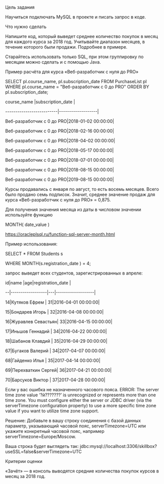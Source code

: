 Цель задания

Научиться подключать MySQL в проекте и писать запрос в коде.

Что нужно сделать

Напишите код, который выведет среднее количество покупок в месяц для каждого курса за 2018 год. Учитывайте диапазон месяцев, в течение которого были продажи. Подробнее в примере.

Старайтесь использовать только SQL, при этом  группировку по месяцам можно сделать и с помощью Java.

Пример расчёта для курса «Веб-разработчик c нуля до PRO»

SELECT pl.course_name, pl.subscription_date FROM PurchaseList pl WHERE pl.course_name = "Веб-разработчик c 0 до PRO" ORDER BY pl.subscription_date;

course_name               |subscription_date  |

--------------------------|-------------------|

Веб-разработчик c 0 до PRO|2018-01-02 00:00:00|

Веб-разработчик c 0 до PRO|2018-02-16 00:00:00|

Веб-разработчик c 0 до PRO|2018-04-02 00:00:00|

Веб-разработчик c 0 до PRO|2018-05-17 00:00:00|

Веб-разработчик c 0 до PRO|2018-07-01 00:00:00|

Веб-разработчик c 0 до PRO|2018-08-15 00:00:00|

Веб-разработчик c 0 до PRO|2019-08-15 00:00:00|



Курсы продавались с января по август, то есть восемь месяцев. Всего было продано семь подписок. Значит, среднее значение продаж для курса «Веб-разработчик c нуля до PRO» = 0,875.

Для получения значения месяца из даты в числовом значении используйте функцию 

MONTH( date_value )

https://oracleplsql.ru/function-sql-server-month.html



Пример использования:



SELECT * FROM Students s 

WHERE MONTH(s.registration_date ) = 4;



запрос выведет всех студентов, зарегистрированных в апреле:



id|name              |age|registration_date  |

--|------------------|---|-------------------|

14|Кутяков Ефрем     | 31|2016-04-01 00:00:00|

15|Бондарев Игорь    | 32|2016-04-08 00:00:00|

16|Журавлев Севастьян| 33|2016-04-15 00:00:00|

17|Иньшов Геннадий   | 34|2016-04-22 00:00:00|

18|Шабанов Клавдий   | 35|2016-04-29 00:00:00|

67|Бугаков Валерий   | 34|2017-04-07 00:00:00|

68|Гайденко Илья     | 35|2017-04-14 00:00:00|

69|Перехваткин Сергей| 36|2017-04-21 00:00:00|

70|Барсуков Виктор   | 37|2017-04-28 00:00:00|



Если у вас ошибка не назначенного часового пояса.
ERROR: The server time zone value ‘?й???????’ is unrecognized or represents more than one time zone. You must configure either the server or JDBC driver (via the serverTimezone configuration property) to use a more specific time zone value if you want to utilize time zone support.

Решение:
Добавьте в вашу строку соединения с базой данных параметр, указывающий часовой пояс, serverTimezone=UTC или укажите конкретный часовой пояс, например serverTimezone=Europe/Moscow.

Ваша строка будет выглядеть так:
jdbc:mysql://localhost:3306/skillbox?useSSL=false&serverTimezone=UTC



Критерии оценки

«Зачёт» — в консоль выводятся средние количества покупок курсов в месяц за 2018 год.

